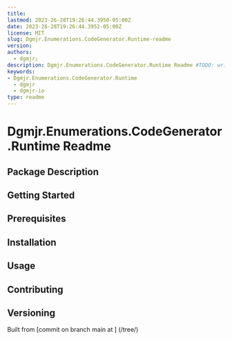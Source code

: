 ```yaml
---
title:
lastmod: 2023-26-28T19:26:44.3950-05:00Z
date: 2023-26-28T19:26:44.3952-05:00Z
license: MIT
slug: Dgmjr.Enumerations.CodeGenerator.Runtime-readme
version:
authors:
  - dgmjr;
description: Dgmjr.Enumerations.CodeGenerator.Runtime Readme #TODO: write description for Dgmjr.Enumerations.CodeGenerator.Runtime Readme
keywords:
- Dgmjr.Enumerations.CodeGenerator.Runtime
  - dgmjr
  - dgmjr-io
type: readme
---
```

# Dgmjr.Enumerations.CodeGenerator.Runtime Readme
<!-- TODO: Write the contents of the Dgmjr.Enumerations.CodeGenerator.Runtime Readme file -->
## Package Description
## Getting Started
## Prerequisites
## Installation
## Usage
## Contributing
## Versioning
Built from [commit  on branch main at ]
(/tree/)
